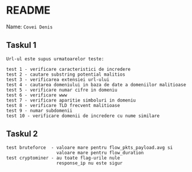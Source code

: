 # README

Name: `Covei Denis`

## Taskul 1

    Url-ul este supus urmatoarelor teste:

    test 1 - verificare caracteristici de incredere
    test 2 - cautare substring potential malitios
    test 3 - verificarea extensiei url-ului
    test 4 - cautarea domeniului in baza de date a domeniilor malitioase
    test 5 - verificare numar cifre in domeniu
    test 6 - verificare www
    test 7 - verificare aparitie simboluri in domeniu
    test 8 - verificare TLD frecvent malitioase
    test 9 - numar subdomenii
    test 10 - verificare domenii de incredere cu nume similare

## Taskul 2

    test bruteforce  - valoare mare pentru flow_pkts_payload.avg si
                       valoare mare pentru flow_duration
    test cryptominer - au toate flag-urile nule
                       response_ip nu este sigur
